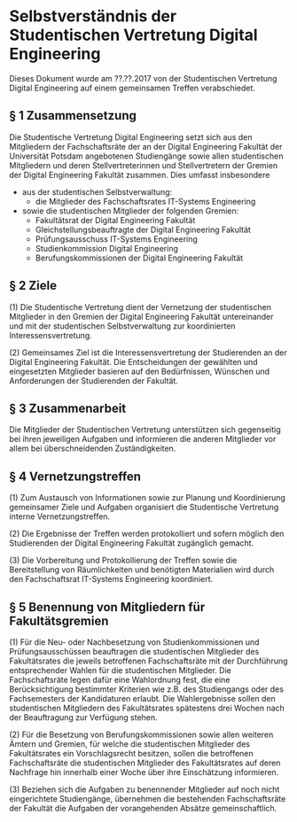 # Selbstverständnis der Studentischen Vertretung Digital Engineering

Dieses Dokument wurde am ??.??.2017 von der Studentischen Vertretung Digital Engineering auf einem gemeinsamen Treffen verabschiedet.



## § 1 Zusammensetzung

Die Studentische Vertretung Digital Engineering setzt sich aus den Mitgliedern der Fachschaftsräte der an der Digital Engineering Fakultät der Universität Potsdam angebotenen Studiengänge sowie allen studentischen Mitgliedern und deren Stellvertreterinnen und Stellvertretern der Gremien der Digital Engineering Fakultät zusammen. Dies umfasst insbesondere 

- aus der studentischen Selbstverwaltung:
  - die Mitglieder des Fachschaftsrates IT-Systems Engineering
- sowie die studentischen Mitglieder der folgenden Gremien:
  - Fakultätsrat der Digital Engineering Fakultät
  - Gleichstellungsbeauftragte der Digital Engineering Fakultät
  - Prüfungsausschuss IT-Systems Engineering
  - Studienkommission Digital Engineering
  - Berufungskommissionen der Digital Engineering Fakultät


## § 2 Ziele

(1) Die Studentische Vertretung dient der Vernetzung der studentischen Mitglieder in den Gremien der Digital Engineering Fakultät untereinander und mit der studentischen Selbstverwaltung zur koordinierten Interessensvertretung.

(2) Gemeinsames Ziel ist die Interessensvertretung der Studierenden an der Digital Engineering Fakultät. Die Entscheidungen der gewählten und eingesetzten Mitglieder basieren auf den Bedürfnissen, Wünschen und Anforderungen der Studierenden der Fakultät.


## § 3 Zusammenarbeit

Die Mitglieder der Studentischen Vertretung unterstützen sich gegenseitig bei ihren jeweiligen Aufgaben und informieren die anderen Mitglieder vor allem bei überschneidenden Zuständigkeiten.


## § 4 Vernetzungstreffen

(1) Zum Austausch von Informationen sowie zur Planung und Koordinierung gemeinsamer Ziele und Aufgaben organisiert die Studentische Vertretung interne Vernetzungstreffen.

(2) Die Ergebnisse der Treffen werden protokolliert und sofern möglich den Studierenden der Digital Engineering Fakultät zugänglich gemacht.

(3) Die Vorbereitung und Protokollierung der Treffen sowie die Bereitstellung von Räumlichkeiten und benötigten Materialien wird durch den Fachschaftsrat IT-Systems Engineering koordiniert.


## § 5 Benennung von Mitgliedern für Fakultätsgremien

(1) Für die Neu- oder Nachbesetzung von Studienkommissionen und Prüfungsausschüssen beauftragen die studentischen Mitglieder des Fakultätsrates die jeweils betroffenen Fachschaftsräte mit der Durchführung entsprechender Wahlen für die studentischen Mitglieder. Die Fachschaftsräte legen dafür eine Wahlordnung fest, die eine Berücksichtigung bestimmter Kriterien wie z.B. des Studiengangs oder des Fachsemesters der Kandidaturen erlaubt. Die Wahlergebnisse sollen den studentischen Mitgliedern des Fakultätsrates spätestens drei Wochen nach der Beauftragung zur Verfügung stehen.

(2) Für die Besetzung von Berufungskommissionen sowie allen weiteren Ämtern und Gremien, für welche die studentischen Mitglieder des Fakultätsrates ein Vorschlagsrecht besitzen, sollen die betroffenen Fachschaftsräte die studentischen Mitglieder des Fakultätsrates auf deren Nachfrage hin innerhalb einer Woche über ihre Einschätzung informieren.

(3) Beziehen sich die Aufgaben zu benennender Mitglieder auf noch nicht eingerichtete Studiengänge, übernehmen die bestehenden Fachschaftsräte der Fakultät die Aufgaben der vorangehenden Absätze gemeinschaftlich.